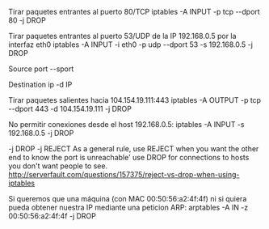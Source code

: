 Tirar paquetes entrantes al puerto 80/TCP
iptables -A INPUT -p tcp --dport 80 -j DROP

Tirar paquetes entrantes al puerto 53/UDP de la IP 192.168.0.5 por la interfaz eth0
iptables -A INPUT -i eth0 -p udp --dport 53 -s 192.168.0.5 -j DROP



Source port
--sport

Destination ip
-d IP

Tirar paquetes salientes hacia 104.154.19.111:443
iptables -A OUTPUT -p tcp --dport 443 -d 104.154.19.111 -j DROP


No permitir conexiones desde el host 192.168.0.5:
iptables -A INPUT -s 192.168.0.5 -j DROP




-j DROP
-j REJECT
As a general rule, use REJECT when you want the other end to know the port is unreachable' use DROP for connections to hosts you don't want people to see.
http://serverfault.com/questions/157375/reject-vs-drop-when-using-iptables


Si queremos que una máquina (con MAC 00:50:56:a2:4f:4f) ni si quiera pueda obtener nuestra IP mediante una peticion ARP:
arptables -A IN -z 00:50:56:a2:4f:4f -j DROP
